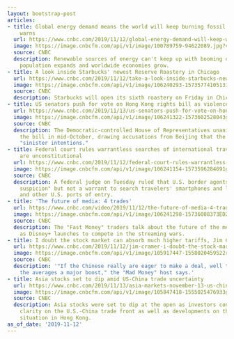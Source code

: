 ```yaml
---
layout: bootstrap-post
articles:
- title: Global energy demand means the world will keep burning fossil fuels, agency
    warns
  url: https://www.cnbc.com/2019/11/12/global-energy-demand-will-keep-world-burning-fossil-fuels-agency-says.html
  image: https://image.cnbcfm.com/api/v1/image/100789759-94622089.jpg?v=1532564678
  source: CNBC
  description: Renewable sources of energy can't keep up with booming demand as the
    population expands and worldwide economies grow.
- title: A look inside Starbucks' newest Reserve Roastery in Chicago
  url: https://www.cnbc.com/2019/11/12/take-a-look-inside-starbucks-newest-reserve-roastery-in-chicago.html
  image: https://image.cnbcfm.com/api/v1/image/106240293-1573577410513190926_exteriordesignrenderingformediause.jpg?v=1573577472
  source: CNBC
  description: Starbucks will open its sixth roastery on Friday in Chicago.
- title: US senators push for vote on Hong Kong rights bill as violence rises
  url: https://www.cnbc.com/2019/11/13/us-senators-push-for-vote-on-hong-kong-rights-bill-as-violence-rises.html
  image: https://image.cnbcfm.com/api/v1/image/106241322-1573602528043gettyimages-1181884290.jpeg?v=1573602562
  source: CNBC
  description: The Democratic-controlled House of Representatives unanimously passed
    the bill in mid-October, drawing accusations from Beijing that the lawmakers had
    "sinister intentions."
- title: Federal court rules warrantless searches of international travelers' electronics
    are unconstitutional
  url: https://www.cnbc.com/2019/11/12/federal-court-rules-warrantless-searches-of-international-travelers-electronics-at-airports-are-unconstitutional.html
  image: https://image.cnbcfm.com/api/v1/image/106241154-1573596284691gettyimages-656412816.jpeg?v=1573596367
  source: CNBC
  description: A federal judge on Tuesday ruled that U.S. border agents need "reasonable
    suspicion" but not a warrant to search travelers' smartphones and laptops at airports
    and other U.S. ports of entry.
- title: 'The future of media: 4 trades'
  url: https://www.cnbc.com/video/2019/11/12/the-future-of-media-4-trades.html
  image: https://image.cnbcfm.com/api/v1/image/106241298-15736008373ED2-FM-REMIX-111219.jpg?v=1573600837
  source: CNBC
  description: The "Fast Money" traders talk about the future of the media landscape
    as Disney+ launches to compete in the streaming wars.
- title: I doubt the stock market can absorb much higher tariffs, Jim Cramer says
  url: https://www.cnbc.com/2019/11/12/jim-cramer-i-doubt-the-stock-market-can-absorb-much-higher-tariffs.html
  image: https://image.cnbcfm.com/api/v1/image/105917447-1558020459522rts2hzjy.jpg?v=1570804708
  source: CNBC
  description: '"If the Chinese really are eager to make a deal, well that would give
    the averages a major boost," the "Mad Money" host says.'
- title: Asia stocks set to dip amid US-China trade uncertainty
  url: https://www.cnbc.com/2019/11/13/asia-markets-november-13-us-china-trade-hong-kong-protests-currencies.html
  image: https://image.cnbcfm.com/api/v1/image/105847418-1555025476933gettyimages-1129771953.jpeg?v=1573601232
  source: CNBC
  description: Asia stocks were set to dip at the open as investors continue to await
    clarity on the U.S.-China trade front as well as developments on the deteriorating
    situation in Hong Kong.
as_of_date: '2019-11-12'
---
```


